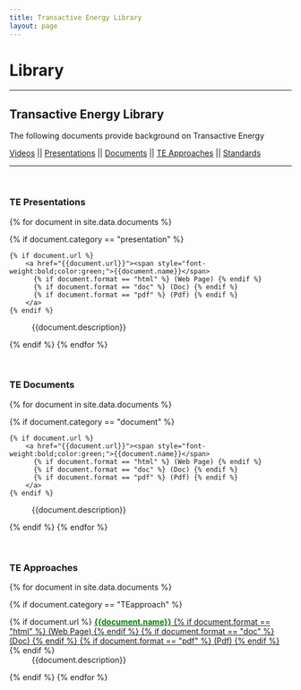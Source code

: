 ```yaml
---
title: Transactive Energy Library
layout: page
---
```

# Library

---
<h2>Transactive Energy Library</h2>
<p>The following documents provide background on Transactive Energy</p>
<section>

<a href="#video">Videos</a> || <a href="#presentation">Presentations</a> || <a href="#document">Documents</a> || <a href="#TEapproach">TE Approaches</a> || <a href="#standard">Standards</a>
<hr />

<a id="presentation">&nbsp;</a>
<h3>TE Presentations</h3>
<dl>
{% for document in site.data.documents %}

  {% if document.category == "presentation" %}
  <dt>
  
    {% if document.url %}
        <a href="{{document.url}}"><span style="font-weight:bold;color:green;">{{document.name}}</span>
          {% if document.format == "html" %} (Web Page) {% endif %}
          {% if document.format == "doc" %} (Doc) {% endif %}
          {% if document.format == "pdf" %} (Pdf) {% endif %}
        </a>
    {% endif %}

  </dt>


  <dd>{{document.description}}</dd>

{% endif %}
{% endfor %}
</dl>

<a id="document">&nbsp;</a>
<h3>TE Documents</h3>
<dl>
{% for document in site.data.documents %}

  {% if document.category == "document" %}
  <dt>
  
    {% if document.url %}
        <a href="{{document.url}}"><span style="font-weight:bold;color:green;">{{document.name}}</span>
          {% if document.format == "html" %} (Web Page) {% endif %}
          {% if document.format == "doc" %} (Doc) {% endif %}
          {% if document.format == "pdf" %} (Pdf) {% endif %}
        </a>  
    {% endif %}
    
  </dt>


  <dd>{{document.description}}</dd>

{% endif %}
{% endfor %}
</dl>


<a id="TEapproach">&nbsp;</a>
<h3>TE Approaches</h3>
<dl>
{% for document in site.data.documents %}

  {% if document.category == "TEapproach" %}
  <dt>
    {% if document.url %}
        <a href="{{document.url}}"><span style="font-weight:bold;color:green;">{{document.name}}</span>
          {% if document.format == "html" %} (Web Page) {% endif %}
          {% if document.format == "doc" %} (Doc) {% endif %}
          {% if document.format == "pdf" %} (Pdf) {% endif %}
        </a>  
    {% endif %}
    
  </dt>


  <dd>{{document.description}}</dd>

{% endif %}
{% endfor %}
</dl>




  
